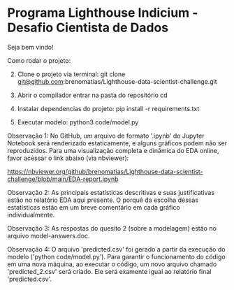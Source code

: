 # Programa Lighthouse Indicium - Desafio Cientista de Dados

Seja bem vindo!

Como rodar o projeto:


     
  2) Clone o projeto via terminal:
      git clone git@github.com:brenomatias/Lighthouse-data-scientist-challenge.git

  2) Abrir o compilador entrar na pasta do repositório
          cd
  
  3) Instalar dependencias do projeto:
      pip install -r requirements.txt

  3) Executar modelo:
      python3 code/model.py

Observação 1: 
    No GitHub, um arquivo de formato '.ipynb' do Jupyter Notebook será renderizado estaticamente, e alguns gráficos podem não ser reproduzidos.
    Para uma visualização completa e dinâmica do EDA online, favor acessar o link abaixo (via nbviewer):

https://nbviewer.org/github/brenomatias/Lighthouse-data-scientist-challenge/blob/main/EDA-report.ipynb

Observação 2:
    As principais estatísticas descritivas e suas justificativas estão no relatório EDA aqui presente. O porquê da escolha dessas estatísticas estão em um breve comentário em cada gráfico individualmente.

Observação 3: 
     As respostas do quesito 2 (sobre a modelagem) estão no arquivo model-answers.doc.

Observação 4:
    O arquivo 'predicted.csv' foi gerado a partir da execução do modelo ('python code/model.py'). Para garantir o funcionamento do código em uma nova máquina, ao executar o código, um novo arquivo chamado 'predicted_2.csv' será criado. Ele será examente igual ao relatório final 'predicted.csv'.

